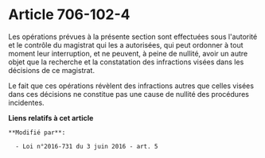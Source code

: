 # Article 706-102-4

Les opérations prévues à la présente section sont effectuées sous l'autorité et le contrôle du magistrat qui les a
autorisées, qui peut ordonner à tout moment leur interruption, et ne peuvent, à peine de nullité, avoir un autre objet que la
recherche et la constatation des infractions visées dans les décisions de ce magistrat. 

Le fait que ces opérations révèlent des infractions autres que celles visées dans ces décisions ne constitue pas une cause de
nullité des procédures incidentes.

**Liens relatifs à cet article**

	**Modifié par**:

	  - Loi n°2016-731 du 3 juin 2016 - art. 5
